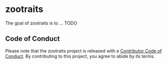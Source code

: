 
<!-- README.md is generated from README.Rmd. Please edit that file -->

# zootraits

<!-- badges: start -->
<!-- badges: end -->

The goal of zootraits is to … TODO

## Code of Conduct

Please note that the zootraits project is released with a [Contributor
Code of
Conduct](https://contributor-covenant.org/version/2/1/CODE_OF_CONDUCT.html).
By contributing to this project, you agree to abide by its terms.
